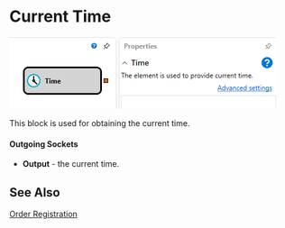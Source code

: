 # Current Time

![Designer time 00](../../../../../../images/designer_time_00.png)

This block is used for obtaining the current time.

#### Outgoing Sockets

- **Output** - the current time.

## See Also

[Order Registration](../trading/register_order.md)
